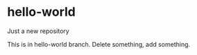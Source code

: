 # hello-world
Just a new repository

This is in hello-world branch.
Delete something, add something.
